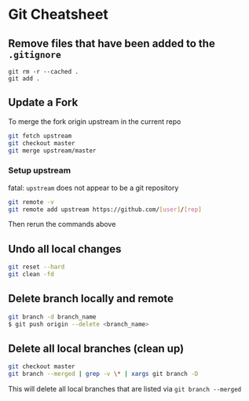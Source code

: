 # Git Cheatsheet

## Remove files that have been added to the `.gitignore`

```
git rm -r --cached .
git add .
```

## Update a Fork

To merge the fork origin upstream in the current repo

```sh
git fetch upstream
git checkout master
git merge upstream/master
```

### Setup upstream
fatal: `upstream` does not appear to be a git repository

```sh
git remote -v
git remote add upstream https://github.com/[user]/[rep]
```

Then rerun the commands above

## Undo all local changes

```sh
git reset --hard
git clean -fd
```

## Delete branch locally and remote
```sh
git branch -d branch_name
$ git push origin --delete <branch_name>
```

## Delete all local branches (clean up)
```sh
git checkout master
git branch --merged | grep -v \* | xargs git branch -D 
```

This will delete all local branches that are listed via `git branch --merged`
